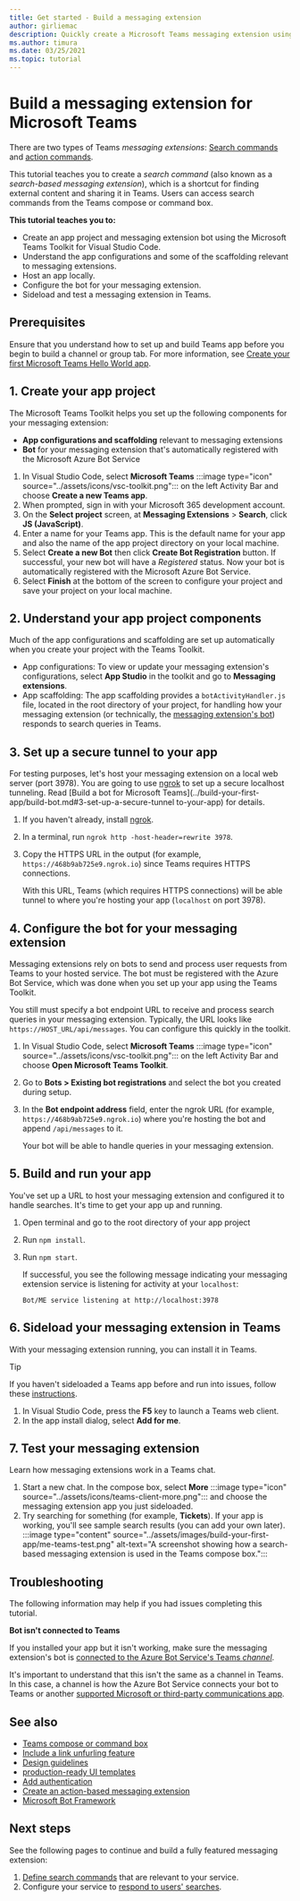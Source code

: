 ```yaml
---
title: Get started - Build a messaging extension
author: girliemac
description: Quickly create a Microsoft Teams messaging extension using the Microsoft Teams Toolkit.
ms.author: timura
ms.date: 03/25/2021
ms.topic: tutorial
---
```

# Build a messaging extension for Microsoft Teams

There are two types of Teams *messaging extensions*: [Search commands](../messaging-extensions/how-to/search-commands/define-search-command.md) and [action commands](../messaging-extensions/how-to/action-commands/define-action-command.md).

This tutorial teaches you to create a *search command* (also known as a *search-based messaging extension*), which is a shortcut for finding external content and sharing it in Teams. Users can access search commands from the Teams compose or command box.

**This tutorial teaches you to:**

* Create an app project and messaging extension bot using the Microsoft Teams Toolkit for Visual Studio Code.
* Understand the app configurations and some of the scaffolding relevant to messaging extensions.
* Host an app locally.
* Configure the bot for your messaging extension.
* Sideload and test a messaging extension in Teams.


## Prerequisites

Ensure that you understand how to set up and build Teams app before you begin to build a channel or group tab. For more information, see [Create your first Microsoft Teams Hello World app](../build-your-first-app/build-and-run.md).


## 1. Create your app project

The Microsoft Teams Toolkit helps you set up the following components for your messaging extension:

* **App configurations and scaffolding** relevant to messaging extensions
* **Bot** for your messaging extension that's automatically registered with the Microsoft Azure Bot Service

1. In Visual Studio Code, select **Microsoft Teams** :::image type="icon" source="../assets/icons/vsc-toolkit.png"::: on the left Activity Bar and choose **Create a new Teams app**.
1. When prompted, sign in with your Microsoft 365 development account.
1. On the **Select project** screen, at **Messaging Extensions** > **Search**, click **JS (JavaScript)**. 
1. Enter a name for your Teams app. This is the default name for your app and also the name of the app project directory on your local machine.
1. Select **Create a new Bot** then click **Create Bot Registration** button. If successful, your new bot will have a *Registered* status. Now your bot is automatically registered with the Microsoft Azure Bot Service. 
1. Select **Finish** at the bottom of the screen to configure your project and save your project on your local machine.

## 2. Understand your app project components

Much of the app configurations and scaffolding are set up automatically when you create your project with the Teams Toolkit.

* App configurations: To view or update your messaging extension's configurations, select **App Studio** in the toolkit and go to **Messaging extensions**.
* App scaffolding: The app scaffolding provides a `botActivityHandler.js` file, located in the root directory of your project, for handling how your messaging extension (or technically, the [messaging extension's bot](#4-configure-the-bot-for-your-messaging-extension)) responds to search queries in Teams.

## 3. Set up a secure tunnel to your app

For testing purposes, let's host your messaging extension on a local web server (port 3978). You are going to use [ngrok](https://ngrok.com/download) to set up a secure localhost tunneling. Read [Build a bot for Microsoft Teams](../build-your-first-app/build-bot.md#3-set-up-a-secure-tunnel to-your-app) for details. 

1. If you haven't already, install [ngrok](https://ngrok.com/download).
1. In a terminal, run `ngrok http -host-header=rewrite 3978`.
1. Copy the HTTPS URL in the output (for example, `https://468b9ab725e9.ngrok.io`) since Teams requires HTTPS connections.

   With this URL, Teams (which requires HTTPS connections) will be able tunnel to where you're hosting your app (`localhost` on port 3978).

## 4. Configure the bot for your messaging extension

Messaging extensions rely on bots to send and process user requests from Teams to your hosted service. The bot must be registered with the Azure Bot Service, which was done when you set up your app using the Teams Toolkit.

You still must specify a bot endpoint URL to receive and process search queries in your messaging extension. Typically, the URL looks like `https://HOST_URL/api/messages`. You can configure this quickly in the toolkit.

1. In Visual Studio Code, select **Microsoft Teams** :::image type="icon" source="../assets/icons/vsc-toolkit.png"::: on the left Activity Bar and choose **Open Microsoft Teams Toolkit**.
1. Go to **Bots > Existing bot registrations** and select the bot you created during setup.
1. In the **Bot endpoint address** field, enter the ngrok URL (for example, `https://468b9ab725e9.ngrok.io`) where you're hosting the bot and append `/api/messages` to it.

   Your bot will be able to handle queries in your messaging extension.

## 5. Build and run your app

You've set up a URL to host your messaging extension and configured it to handle searches. It's time to get your app up and running.

1. Open terminal and go to the root directory of your app project
1. Run `npm install`.
1. Run `npm start`.

    If successful, you see the following message indicating your messaging extension service is listening for activity at your `localhost`:

    `Bot/ME service listening at http://localhost:3978`

## 6. Sideload your messaging extension in Teams

With your messaging extension running, you can install it in Teams.

> [!TIP]
> If you haven't sideloaded a Teams app before and run into issues, follow these [instructions](../build-your-first-app/build-and-run.md#4-sideload-your-app-in-teams).

1. In Visual Studio Code, press the **F5** key to launch a Teams web client.
1. In the app install dialog, select **Add for me**.

## 7. Test your messaging extension

Learn how messaging extensions work in a Teams chat.

1. Start a new chat. In the compose box, select **More** :::image type="icon" source="../assets/icons/teams-client-more.png"::: and choose the messaging extension app you just sideloaded.
1. Try searching for something (for example, **Tickets**). If your app is working, you'll see sample search results (you can add your own later).<br/>
   :::image type="content" source="../assets/images/build-your-first-app/me-teams-test.png" alt-text="A screenshot showing how a search-based messaging extension is used in the Teams compose box.":::

## Troubleshooting

The following information may help if you had issues completing this tutorial.

**Bot isn't connected to Teams**

If you installed your app but it isn't working, make sure the messaging extension's bot is [connected to the Azure Bot Service's Teams *channel*](https://docs.microsoft.com/azure/bot-service/channel-connect-teams?view=azure-bot-service-4.0&preserve-view=true).

It's important to understand that this isn't the same as a channel in Teams. In this case, a channel is how the Azure Bot Service connects your bot to Teams or another [supported Microsoft or third-party communications app](https://docs.microsoft.com/azure/bot-service/bot-service-channels-reference?view=azure-bot-service-4.0&preserve-view=true).

## See also

* [Teams compose or command box](../messaging-extensions/what-are-messaging-extensions.md) 
* [Include a link unfurling feature](../messaging-extensions/how-to/link-unfurling.md)
* [Design guidelines](../messaging-extensions/design/messaging-extension-design.md) 
* [production-ready UI templates](../concepts/design/design-teams-app-ui-templates.md) 
* [Add authentication](../messaging-extensions/how-to/add-authentication.md)
* [Create an action-based messaging extension](../messaging-extensions/how-to/action-commands/define-action-command.md)
* [Microsoft Bot Framework](https://dev.botframework.com/)

## Next steps

See the following pages to continue and build a fully featured messaging extension:

1. [Define search commands](../messaging-extensions/how-to/search-commands/define-search-command.md) that are relevant to your service.
1. Configure your service to [respond to users' searches](../messaging-extensions/how-to/search-commands/respond-to-search.md).
